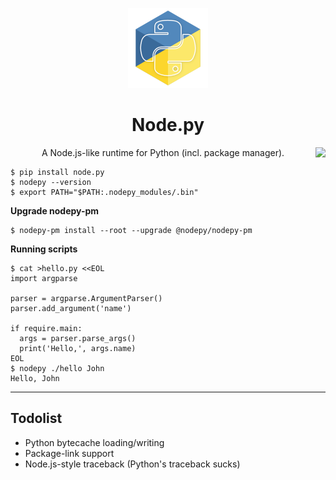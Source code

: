<p align="center"><img src=".assets/nodepy-logo.png" height="128px"></p>
<h1 align="center">Node.py</h1>
<img align="right" src="https://img.shields.io/badge/License-MIT-yellow.svg">
<p align="center">A Node.js-like runtime for Python (incl. package manager).</p>


```
$ pip install node.py
$ nodepy --version
$ export PATH="$PATH:.nodepy_modules/.bin"
```

__Upgrade nodepy-pm__

```
$ nodepy-pm install --root --upgrade @nodepy/nodepy-pm
```

__Running scripts__

```
$ cat >hello.py <<EOL
import argparse

parser = argparse.ArgumentParser()
parser.add_argument('name')

if require.main:
  args = parser.parse_args()
  print('Hello,', args.name)
EOL
$ nodepy ./hello John
Hello, John
```

---

## Todolist

* Python bytecache loading/writing
* Package-link support
* Node.js-style traceback (Python's traceback sucks)

